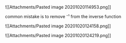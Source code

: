 ![[Attachments/Pasted image 20201020114953.png]]

common mistake is to remove ⁻¹  from the inverse function

![[Attachments/Pasted image 20201020124158.png]]

![[Attachments/Pasted image 20201020124219.png]]